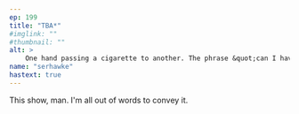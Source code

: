 ```yaml
---
ep: 199
title: "TBA*"
#imglink: ""
#thumbnail: ""
alt: >
    One hand passing a cigarette to another. The phrase &quot;can I have&quot; is below one, and &quot;a cigarette?&quot; is above the other.
name: "serhawke"
hastext: true
---
```

This show, man. I'm all out of words to convey it.